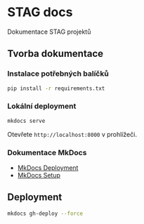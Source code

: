 # STAG docs

Dokumentace STAG projektů

## Tvorba dokumentace

### Instalace potřebných balíčků

```bash
pip install -r requirements.txt
```

### Lokální deployment

```bash
mkdocs serve
```

Otevřete `http://localhost:8000` v prohlížeči.

### Dokumentace MkDocs

- [MkDocs Deployment](https://squidfunk.github.io/mkdocs-material/publishing-your-site/)
- [MkDocs Setup](https://squidfunk.github.io/mkdocs-material/setup/)

## Deployment

```bash
mkdocs gh-deploy --force
```
